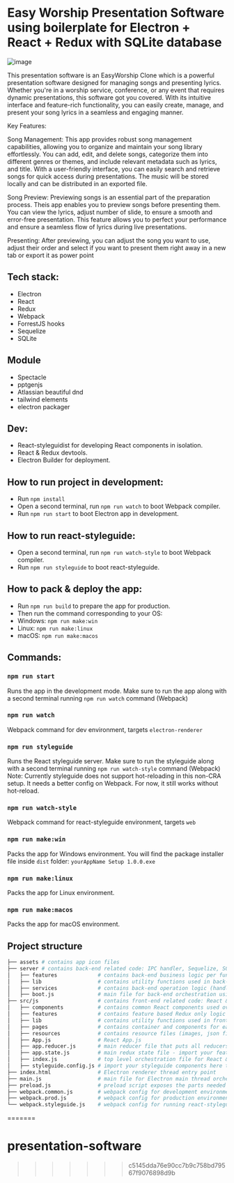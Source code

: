 # Easy Worship Presentation Software using boilerplate for Electron + React + Redux with SQLite database
![image](https://github.com/joshuasir/presentation-software/assets/71873035/d3ee8dd8-7504-4027-8cbd-26cf4dd70fa6)

This presentation software is an EasyWorship Clone which is a powerful presentation software designed for managing songs and presenting lyrics. Whether you're in a worship service, conference, or any event that requires dynamic presentations, this software got you covered. With its intuitive interface and feature-rich functionality, you can easily create, manage, and present your song lyrics in a seamless and engaging manner.

Key Features:

Song Management:
This app provides robust song management capabilities, allowing you to organize and maintain your song library effortlessly. You can add, edit, and delete songs, categorize them into different genres or themes, and include relevant metadata such as lyrics, and title. With a user-friendly interface, you can easily search and retrieve songs for quick access during presentations. The music will be stored locally and can be distributed in an exported file.

Song Preview:
Previewing songs is an essential part of the preparation process. Theis app enables you to preview songs before presenting them. You can view the lyrics, adjust number of slide, to ensure a smooth and error-free presentation. This feature allows you to perfect your performance and ensure a seamless flow of lyrics during live presentations.

Presenting:
After previewing, you can adjust the song you want to use, adjust their order and select if you want to present them right away in a new tab or export it as power point

## Tech stack:

- Electron
- React
- Redux
- Webpack
- ForrestJS hooks
- Sequelize
- SQLite

## Module

- Spectacle
- pptgenjs
- Atlassian beautiful dnd
- tailwind elements
- electron packager

## Dev:

- React-styleguidist for developing React components in isolation.
- React & Redux devtools.
- Electron Builder for deployment.

## How to run project in development:

- Run `npm install`
- Open a second terminal, run `npm run watch` to boot Webpack compiler.
- Run `npm run start` to boot Electron app in development.

## How to run react-styleguide:

- Open a second terminal, run `npm run watch-style` to boot Webpack compiler.
- Run `npm run styleguide` to boot react-styleguide.

## How to pack & deploy the app:

- Run `npm run build` to prepare the app for production.
- Then run the command corresponding to your OS:
- Windows: `npm run make:win`
- Linux: `npm run make:linux`
- macOS: `npm run make:macos`

## Commands:

### `npm run start`

Runs the app in the development mode.
Make sure to run the app along with a second terminal running `npm run watch` command (Webpack)

### `npm run watch`

Webpack command for dev environment, targets `electron-renderer`

### `npm run styleguide`

Runs the React styleguide server.
Make sure to run the styleguide along with a second terminal running `npm run watch-style` command (Webpack)
Note: Currently styleguide does not support hot-reloading in this non-CRA setup.
It needs a better config on Webpack. For now, it still works without hot-reload.

### `npm run watch-style`

Webpack command for react-styleguide environment, targets `web`

### `npm run make:win`

Packs the app for Windows environment.
You will find the package installer file inside `dist` folder: `yourAppName Setup 1.0.0.exe`

### `npm run make:linux`

Packs the app for Linux environment.

### `npm run make:macos`

Packs the app for macOS environment.

## Project structure

```bash
├── assets # contains app icon files
├── server # contains back-end related code: IPC handler, Sequelize, SQLite
│   ├── features             # contains back-end business logic per functionality (routes)
│   ├── lib                  # contains utility functions used in back-end
│   ├── services             # contains back-end operation logic (handling IPC, SQLite, etc.)
│   ├── boot.js              # main file for back-end orchestration using ForrestJS hooks
├── src/js                   # contains front-end related code: React & Redux
│   ├── components           # contains common React components used overall the front-end
│   ├── features             # contains feature based Redux only logic
│   ├── lib                  # contains utility functions used in front-end
│   ├── pages                # contains container and components for each page
│   ├── resources            # contains resource files (images, json files, etc.)
│   ├── App.js               # React App.js
│   ├── app.reducer.js       # main reducer file that puts all reducers together (no need to modify)
│   ├── app.state.js         # main redux state file - import your features here to initialize them.
│   ├── index.js             # top level orchestration file for React & Redux
│   ├── styleguide.config.js # import your styleguide components here to work on isolation
├── index.html               # Electron renderer thread entry point
├── main.js                  # main file for Electron main thread orchestration
├── preload.js               # preload script exposes the parts needed for renderer from main thread
├── webpack.common.js        # webpack config for development environment
├── webpack.prod.js          # webpack config for production environment
└── webpack.styleguide.js    # webpack config for running react-styleguide
```
=======
# presentation-software
>>>>>>> c5145dda76e90cc7b9c758bd79567f9076898d9b
